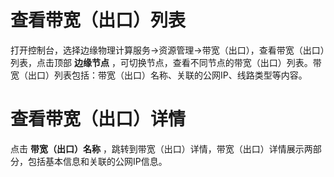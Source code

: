 # 查看带宽（出口）列表

打开控制台，选择边缘物理计算服务->资源管理->带宽（出口），查看带宽（出口）列表，点击顶部 **边缘节点** ，可切换节点，查看不同节点的带宽（出口）列表。带宽（出口）列表包括：带宽（出口）名称、关联的公网IP、线路类型等内容。



# 查看带宽（出口）详情
点击 **带宽（出口）名称** ，跳转到带宽（出口）详情，带宽（出口）详情展示两部分，包括基本信息和关联的公网IP信息。

